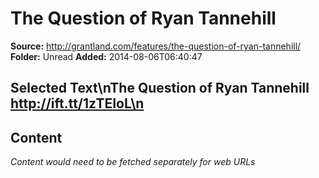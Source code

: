 # The Question of Ryan Tannehill

**Source:** http://grantland.com/features/the-question-of-ryan-tannehill/
**Folder:** Unread
**Added:** 2014-08-06T06:40:47


## Selected Text\nThe Question of Ryan Tannehill http://ift.tt/1zTEIoL\n

## Content
*Content would need to be fetched separately for web URLs*
